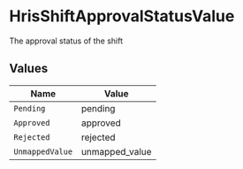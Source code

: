 # HrisShiftApprovalStatusValue

The approval status of the shift


## Values

| Name            | Value           |
| --------------- | --------------- |
| `Pending`       | pending         |
| `Approved`      | approved        |
| `Rejected`      | rejected        |
| `UnmappedValue` | unmapped_value  |